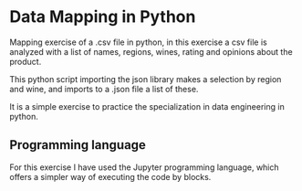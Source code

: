 <h1> Data Mapping in Python </h1>

Mapping exercise of a .csv file in python, in this exercise a csv file is analyzed with a list of names, regions, wines, rating and opinions about the product. 

This python script importing the json library makes a selection by region and wine, and imports to a .json file a list of these. 

It is a simple exercise to practice the specialization in data engineering in python. 



<h2> Programming language </h2>
For this exercise I have used the Jupyter programming language, which offers a simpler way of executing the code by blocks. 

